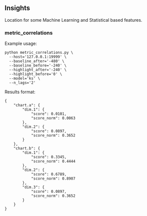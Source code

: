 ## Insights

Location for some Machine Learning and Statistical based features.

### metric_correlations

Example usage:

```
python metric_correlations.py \
  --host='127.0.0.1:19999' \
  --baseline_after='-480' \
  --baseline_before='-240' \
  --highlight_after='-240' \
  --highlight_before='0' \
  --model='ks' \
  --n_lags='2'
```

Results format:

```
{
    "chart.a": {
        "dim.1": {
            "score": 0.0101,
            "score_norm": 0.0063
        },
        "dim.2": {
            "score": 0.0897,
            "score_norm": 0.3652
        }
    },
    "chart.b": {
        "dim.1": {
            "score": 0.3345,
            "score_norm": 0.4444
        },
        "dim.2": {
            "score": 0.6789,
            "score_norm": 0.8907
        },
        "dim.3": {
            "score": 0.0897,
            "score_norm": 0.3652
        }
    }
}
```